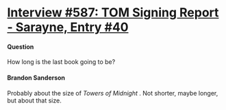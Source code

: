 # [Interview #587: TOM Signing Report - Sarayne, Entry #40](https://www.theoryland.com/intvmain.php?i=587#40)

#### Question

How long is the last book going to be?

#### Brandon Sanderson

Probably about the size of
*Towers of Midnight*
. Not shorter, maybe longer, but about that size.

